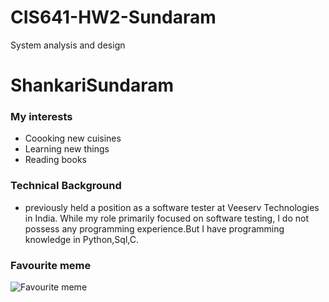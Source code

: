 
# CIS641-HW2-Sundaram
System analysis and design
# ShankariSundaram
### My interests
+ Coooking new cuisines
+ Learning new things
+ Reading books
### Technical Background
* previously held a position as a software tester at Veeserv Technologies in India. While my role primarily focused on software testing, I do not possess any programming experience.But I have programming knowledge in Python,Sql,C.
### Favourite meme
![Favourite meme](https://www.reddit.com/media?url=https%3A%2F%2Fi.redd.it%2Fpgaswdp5iop51.jpg)
